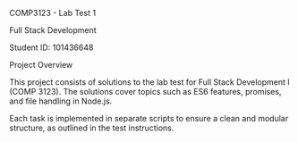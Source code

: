 COMP3123 - Lab Test 1

Full Stack Development

Student ID: 101436648

Project Overview

This project consists of solutions to the lab test for Full Stack Development I (COMP 3123). The solutions cover topics such as ES6 features, promises, and file handling in Node.js.

Each task is implemented in separate scripts to ensure a clean and modular structure, as outlined in the test instructions.
